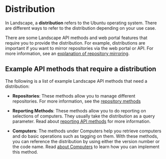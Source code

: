 # Distribution

In Landscape, a **distribution** refers to the Ubuntu operating system. There are different ways to refer to the distribution depending on your use case.

There are some Landscape API methods and web portal features that require you to provide the distribution. For example, distributions are important if you want to mirror repositories via the web portal or API. For more information, see an [explanation of repository mirroring](https://ubuntu.com/landscape/docs/explanation-about-repository-mirroring).

## Example API methods that require a distribution
The following is a list of example Landscape API methods that need a distribution:

- **Repositories**: These methods allow you to manage different repositories. For more information, see the [repository methods](https://ubuntu.com/landscape/docs/api-repositories)

- **Reporting Methods**: These methods allow you to do reporting on selections of computers. They usually take the distribution as a query parameter. Read about [reporting API methods](https://ubuntu.com/landscape/docs/api-reporting) for more information.

- **Computers**: The methods under Computers help you retrieve computers and do basic operations such as tagging on them. With these methods, you can reference the distribution by using either the version number or the code name. Read [about Computers](https://ubuntu.com/landscape/docs/api-computers) to learn how you can implement this method.